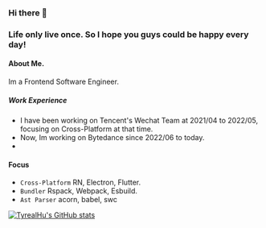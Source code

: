 ### Hi there 👋

### Life only live once. So I hope you guys could be happy every day!

#### About Me.
Im a Frontend Software Engineer.

##### Work Experience
- I have been working on Tencent's Wechat Team at 2021/04 to 2022/05, focusing on Cross-Platform at that time.
- Now, Im working on Bytedance since 2022/06 to today.
- 
#### Focus
- `Cross-Platform` RN, Electron, Flutter.
- `Bundler` Rspack, Webpack, Esbuild.
- `Ast Parser` acorn, babel, swc

[![TyrealHu's GitHub stats](https://github-readme-stats.vercel.app/api?username=tyrealhu)](https://github.com/anuraghazra/github-readme-stats)

